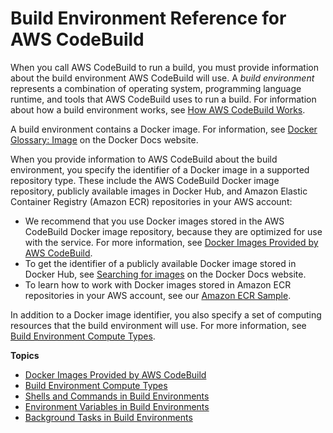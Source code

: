 # Build Environment Reference for AWS CodeBuild<a name="build-env-ref"></a>

When you call AWS CodeBuild to run a build, you must provide information about the build environment AWS CodeBuild will use\. A *build environment* represents a combination of operating system, programming language runtime, and tools that AWS CodeBuild uses to run a build\. For information about how a build environment works, see [How AWS CodeBuild Works](concepts.md#concepts-how-it-works)\.

A build environment contains a Docker image\. For information, see [Docker Glossary: Image](https://docs.docker.com/glossary/?term=image) on the Docker Docs website\. 

When you provide information to AWS CodeBuild about the build environment, you specify the identifier of a Docker image in a supported repository type\. These include the AWS CodeBuild Docker image repository, publicly available images in Docker Hub, and Amazon Elastic Container Registry \(Amazon ECR\) repositories in your AWS account:
+ We recommend that you use Docker images stored in the AWS CodeBuild Docker image repository, because they are optimized for use with the service\. For more information, see [Docker Images Provided by AWS CodeBuild](build-env-ref-available.md)\. 
+ To get the identifier of a publicly available Docker image stored in Docker Hub, see [Searching for images](https://docs.docker.com/docker-hub/repos/#searching-for-images) on the Docker Docs website\.
+ To learn how to work with Docker images stored in Amazon ECR repositories in your AWS account, see our [Amazon ECR Sample](sample-ecr.md)\.

In addition to a Docker image identifier, you also specify a set of computing resources that the build environment will use\. For more information, see [Build Environment Compute Types](build-env-ref-compute-types.md)\.

**Topics**
+ [Docker Images Provided by AWS CodeBuild](build-env-ref-available.md)
+ [Build Environment Compute Types](build-env-ref-compute-types.md)
+ [Shells and Commands in Build Environments](build-env-ref-cmd.md)
+ [Environment Variables in Build Environments](build-env-ref-env-vars.md)
+ [Background Tasks in Build Environments](build-env-ref-background-tasks.md)